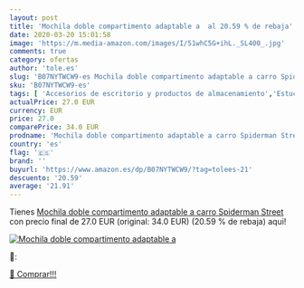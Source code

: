 ```yaml
---
layout: post
title: 'Mochila doble compartimento adaptable a  al 20.59 % de rebaja'
date: 2020-03-20 15:01:58
image: 'https://m.media-amazon.com/images/I/51whC5G+ihL._SL400_.jpg'
comments: true
category: ofertas
author: 'tole.es'
slug: 'B07NYTWCW9-es Mochila doble compartimento adaptable a carro Spiderman...'
sku: 'B07NYTWCW9-es'
tags: [ 'Accesorios de escritorio y productos de almacenamiento','Estuches escolares','Herramientas de mano para jardinería','Jardinería','Jardín','Material de oficina','Materiales, organizadores y dispensadores de escritorio','Oficina y papelería','Tijeras de podar para jardinería','mochila', ]
actualPrice: 27.0 EUR
currency: EUR
price: 27.0
comparePrice: 34.0 EUR
prodname: 'Mochila doble compartimento adaptable a carro Spiderman Street'
country: 'es'
flag: '🇪🇸'
brand: ''
buyurl: 'https://www.amazon.es/dp/B07NYTWCW9/?tag=tolees-21'
descuento: '20.59'
average: '21.91'
---
```


Tienes [Mochila doble compartimento adaptable a carro Spiderman Street](https://www.amazon.es/dp/B07NYTWCW9/?tag=tolees-21) con precio final de  27.0 EUR (original: 34.0 EUR) (20.59 %  de rebaja) aqui!

[![Mochila doble compartimento adaptable a ](https://m.media-amazon.com/images/I/51whC5G+ihL._SL400_.jpg)](https://www.amazon.es/dp/B07NYTWCW9/?tag=tolees-21)

🔎:


[🛒 Comprar!!!](https://www.amazon.es/dp/B07NYTWCW9/?tag=tolees-21)

